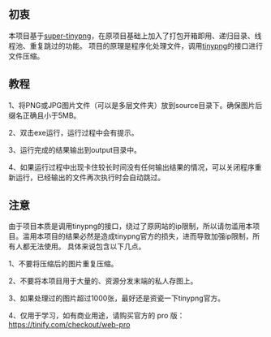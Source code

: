 ## 初衷
本项目基于[super-tinypng](https://github.com/zhanyuzhang/super-tinypng)，在原项目基础上加入了打包开箱即用、递归目录、线程池、重复跳过的功能。
项目的原理是程序化处理文件，调用[tinypng](https://tinypng.com/)的接口进行文件压缩。

## 教程
1、将PNG或JPG图片文件（可以是多层文件夹）放到source目录下。确保图片后缀名正确且小于5MB。

2、双击exe运行，运行过程中会有提示。

3、运行完成的结果输出到output目录中。

4、如果运行过程中出现卡住较长时间没有任何输出结果的情况，可以关闭程序重新运行，已经输出的文件再次执行时会自动跳过。

## 注意
由于项目本质是调用tinypng的接口，绕过了原网站的ip限制，所以请勿滥用本项目。滥用本项目的结果必然是造成tinypng官方的损失，进而导致加强ip限制，所有人都无法使用。
具体来说包含以下几点。

1、不要将压缩后的图片重复压缩。

2、不要将本项目用于大量的、资源分发末端的私人存图上。

3、如果处理过的图片超过1000张，最好还是资瓷一下tinypng官方。

4、仅用于学习，如有商业用途，请购买官方的 pro 版：https://tinify.com/checkout/web-pro
